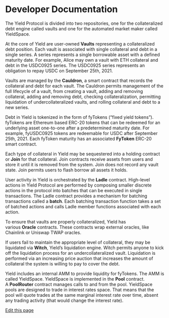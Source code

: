 # Developer Documentation

The Yield Protocol is divided into two repositories, one for the collateralized debt engine called vaults and one for the automated market maker called YieldSpace.

At the core of Yield are user-owned **Vaults** representing a collateralized debt position. Each vault is associated with single collateral and debt in a single series. A series represents a single borrowable asset with a defined maturity date. For example, Alice may own a vault with ETH collateral and debt in the USDC0925 series. The  USDC0925 series represents an obligation to repay USDC on September 25th, 2021.

Vaults are managed by the **Cauldron**, a smart contract that records the collateral and debt for each vault. The Cauldron permits management of the full lifecycle of a vault, from creating a vault, adding and removing collateral, adding and removing debt, checking collateralization, permitting liquidation of undercollateralized vaults, and rolling collateral and debt to a new series.

Debt in Yield is tokenized in the form of fyTokens (“fixed yield tokens”). fyTokens are Ethereum based ERC-20 tokens that can be redeemed for an underlying asset one-to-one after a predetermined maturity date. For example, fyUSDC0925 tokens are redeemable for USDC after September 25th, 2021. Each fyToken maturity has an associated **FyToken** ERC-20 smart contract.

Each type of collateral in Yield may be sequestered into a holding contract or **Join** for that collateral. Join contracts receive assets from users and store it until it is removed from the system. Join does not record any vault state. Join permits users to flash borrow all assets it holds.

User activity in Yield is orchestrated by the **Ladle** contract. High-level actions in Yield Protocol are performed by composing smaller discrete actions in the protocol into batches that can be executed in single transactions. The Ladle contract provides a mechanism for batching transactions called a **batch**. Each batching transaction function takes a set of batched actions and calls Ladle member functions associated with each action.

To ensure that vaults are properly collateralized, Yield has various **Oracle** contracts. These contracts wrap external oracles, like Chainlink or Uniswap TWAP oracles.

If users fail to maintain the appropriate level of collateral, they may be liquidated via **Witch**, Yield’s liquidation engine. Witch permits anyone to kick off the liquidation process for an undercollateralized vault. Liquidation is performed via an increasing price auction that increases the amount of collateral the system is willing to pay to cover the debt.

Yield includes an internal AMM to provide liquidity for fyTokens. The AMM is called YieldSpace. YieldSpace is implemented in the **Pool** contract. A **PoolRouter** contract manages calls to and from the pool. YieldSpace pools are designed to trade in interest rates space. That means that the pool will quote trades at the same marginal interest rate over time, absent any trading activity (that would change the interest rate).

[Edit this page](https://github.com/yieldprotocol/docs-v2/edit/main/developers/README.md)